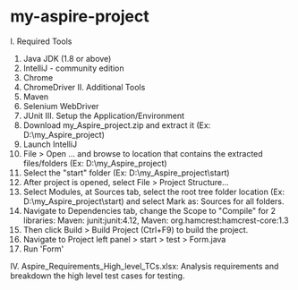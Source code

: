 # my-aspire-project
I. Required Tools
  1. Java JDK (1.8 or above)
  2. IntelliJ - community edition
  3. Chrome
  4. ChromeDriver
II. Additional Tools
  1. Maven
  2. Selenium WebDriver
  3. JUnit
III. Setup the Application/Environment
  1. Download my_Aspire_project.zip and extract it (Ex: D:\my_Aspire_project\)
  2. Launch IntelliJ
  3. File > Open ... and browse to location that contains the extracted files/folders (Ex: D:\my_Aspire_project\)
  4. Select the "start" folder (Ex: D:\my_Aspire_project\start)
  5. After project is opened, select File > Project Structure...
  6. Select Modules, at Sources tab, select the root tree folder location (Ex: D:\my_Aspire_project\start) and select Mark as: Sources for all folders.
  7. Navigate to Dependencies tab, change the Scope to "Compile" for 2 libraries: Maven: junit:junit:4.12, Maven: org.hamcrest:hamcrest-core:1.3
  8. Then click Build > Build Project (Ctrl+F9) to build the project.
  9. Navigate to Project left panel > start > test > Form.java
  10. Run 'Form'
  
  IV. Aspire_Requirements_High_level_TCs.xlsx: Analysis requirements and breakdown the high level test cases for testing.
  
  
